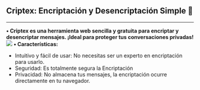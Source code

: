 ## Criptex: Encriptación y Desencriptación Simple 🔐

------

****• Criptex es una herramienta web sencilla y gratuita para encriptar y desencriptar mensajes. ¡Ideal para proteger tus conversaciones privadas!****
![](https://telegra.ph/file/ae61b3f5c9c04d1e7e4cd.jpg)
**• Características:**
* Intuitivo y fácil de usar: No necesitas ser un experto en encriptación para usarlo.
* Seguridad:  Es totalmente segura la Encriptación
* Privacidad: No almacena tus mensajes, la encriptación ocurre directamente en tu navegador.
